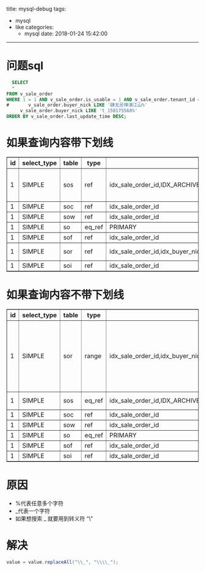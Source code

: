 title: mysql-debug
tags:
  - mysql
  - like
categories: 
    - mysql
date: 2018-01-24 15:42:00
---
# 问题sql
``` sql
  SELECT
  *
FROM v_sale_order
WHERE 1 = 1 AND v_sale_order.is_usable = 1 AND v_sale_order.tenant_id = 100046 AND 1 = 1 AND archive_state IN (0, 1) AND
#       v_sale_order.buyer_nick LIKE '肆无忌惮演江山%'
     v_sale_order.buyer_nick LIKE 't_150175568%'
ORDER BY v_sale_order.last_update_time DESC;
```

# 如果查询内容带下划线

<table border="1" style="border-collapse:collapse">
<tr><th>id</th><th>select_type</th><th>table</th><th>type</th><th>possible_keys</th><th>key</th><th>key_len</th><th>ref</th><th>rows</th><th>Extra</th></tr>
<tr><td>1</td><td>SIMPLE</td><td>sos</td><td>ref</td><td>idx_sale_order_id,IDX_ARCHIVE_SPLIT,oms_normal,oms_check,oms_suspend,oms_normal_v2,oms_check_v2,oms_suspend_v2,IX_SaleOrderStatus_SyncPlaystate,idx_pay_time,IDX_original_order_id</td><td>IDX_original_order_id</td><td>6</td><td>const,const</td><td>837216</td><td>Using where; Using filesort</td></tr>
<tr><td>1</td><td>SIMPLE</td><td>soc</td><td>ref</td><td>idx_sale_order_id</td><td>idx_sale_order_id</td><td>9</td><td>egenie_kn.sos.sale_order_id</td><td>1</td><td>NULL</td></tr>
<tr><td>1</td><td>SIMPLE</td><td>sow</td><td>ref</td><td>idx_sale_order_id</td><td>idx_sale_order_id</td><td>9</td><td>egenie_kn.sos.sale_order_id</td><td>1</td><td>NULL</td></tr>
<tr><td>1</td><td>SIMPLE</td><td>so</td><td>eq_ref</td><td>PRIMARY</td><td>PRIMARY</td><td>8</td><td>egenie_kn.sos.sale_order_id</td><td>1</td><td>NULL</td></tr>
<tr><td>1</td><td>SIMPLE</td><td>sof</td><td>ref</td><td>idx_sale_order_id</td><td>idx_sale_order_id</td><td>9</td><td>egenie_kn.sos.sale_order_id</td><td>1</td><td>NULL</td></tr>
<tr><td>1</td><td>SIMPLE</td><td>sor</td><td>ref</td><td>idx_sale_order_id,idx_buyer_nick</td><td>idx_sale_order_id</td><td>9</td><td>egenie_kn.sos.sale_order_id</td><td>1</td><td>Using where</td></tr>
<tr><td>1</td><td>SIMPLE</td><td>soi</td><td>ref</td><td>idx_sale_order_id</td><td>idx_sale_order_id</td><td>9</td><td>egenie_kn.sos.sale_order_id</td><td>1</td><td>NULL</td></tr></table>




# 如果查询内容不带下划线


<table border="1" style="border-collapse:collapse">
<tr><th>id</th><th>select_type</th><th>table</th><th>type</th><th>possible_keys</th><th>key</th><th>key_len</th><th>ref</th><th>rows</th><th>Extra</th></tr>
<tr><td>1</td><td>SIMPLE</td><td>sor</td><td>range</td><td>idx_sale_order_id,idx_buyer_nick</td><td>idx_buyer_nick</td><td>303</td><td>NULL</td><td>7</td><td>Using index condition; Using where; Using temporary; Using filesort</td></tr>
<tr><td>1</td><td>SIMPLE</td><td>sos</td><td>eq_ref</td><td>idx_sale_order_id,IDX_ARCHIVE_SPLIT,oms_normal,oms_check,oms_suspend,oms_normal_v2,oms_check_v2,oms_suspend_v2,IX_SaleOrderStatus_SyncPlaystate,idx_pay_time,IDX_original_order_id</td><td>idx_sale_order_id</td><td>8</td><td>egenie_kn.sor.sale_order_id</td><td>1</td><td>Using where</td></tr>
<tr><td>1</td><td>SIMPLE</td><td>soc</td><td>ref</td><td>idx_sale_order_id</td><td>idx_sale_order_id</td><td>9</td><td>egenie_kn.sor.sale_order_id</td><td>1</td><td>NULL</td></tr>
<tr><td>1</td><td>SIMPLE</td><td>sow</td><td>ref</td><td>idx_sale_order_id</td><td>idx_sale_order_id</td><td>9</td><td>egenie_kn.sor.sale_order_id</td><td>1</td><td>NULL</td></tr>
<tr><td>1</td><td>SIMPLE</td><td>so</td><td>eq_ref</td><td>PRIMARY</td><td>PRIMARY</td><td>8</td><td>egenie_kn.sor.sale_order_id</td><td>1</td><td>NULL</td></tr>
<tr><td>1</td><td>SIMPLE</td><td>sof</td><td>ref</td><td>idx_sale_order_id</td><td>idx_sale_order_id</td><td>9</td><td>egenie_kn.sor.sale_order_id</td><td>1</td><td>NULL</td></tr>
<tr><td>1</td><td>SIMPLE</td><td>soi</td><td>ref</td><td>idx_sale_order_id</td><td>idx_sale_order_id</td><td>9</td><td>egenie_kn.sor.sale_order_id</td><td>1</td><td>NULL</td></tr></table>



# 原因
- %代表任意多个字符
- _代表一个字符
- 如果想搜索  _  就要用到转义符 “\” 

# 解决
``` java
value = value.replaceAll("\\_", "\\\\_");
```